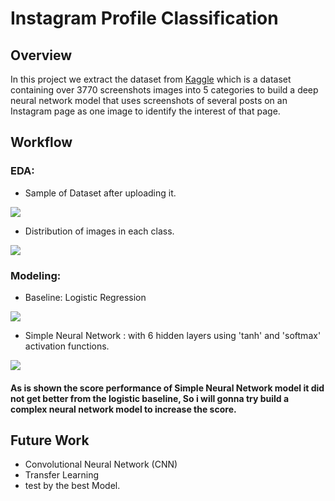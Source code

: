 # Instagram Profile Classification
## Overview
In this project we extract the dataset from [Kaggle](https://www.kaggle.com/bahramjannesarr/instagram-page-screen-shots-in-5-category) which is a dataset containing over 3770 screenshots images into 5 categories to build a deep neural network model that uses screenshots of several posts on an Instagram page as one image to identify the interest of that page.
## Workflow
### EDA:
- Sample of Dataset after uploading it.

<p align="" width="25%">
<img src="https://user-images.githubusercontent.com/93087607/148681445-abf2776d-fd76-4a03-82e2-7f578f87f2ec.png" />
</p>

- Distribution of images in each class.

<p align="" width="">
<img src="https://user-images.githubusercontent.com/93087607/148681451-4af8791d-1e5c-4802-a926-19c9c516afb1.png" />
</p>

### Modeling:
- Baseline: Logistic Regression

<p align="" width="10%">
<img src="https://user-images.githubusercontent.com/93087607/148682133-d9366d5d-e326-4a14-bf4f-2a93f69fc78e.png" />
</p>

- Simple Neural Network : with 6 hidden layers using 'tanh' and 'softmax' activation functions.

<p align="" width="10%">
<img src="https://user-images.githubusercontent.com/93087607/148682825-88b34fbc-5ee6-490c-82d3-0b3058ffada6.png" />
</p>

#### As is shown the score performance of Simple Neural Network model it did not get better from the logistic baseline, So i will gonna try build a complex neural network model to increase the score.

## Future Work
- Convolutional Neural Network (CNN)
- Transfer Learning
- test by the best Model.


